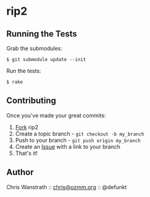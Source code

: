 rip2
====

Running the Tests
-----------------

Grab the submodules:

    $ git submodule update --init

Run the tests:

    $ rake

Contributing
------------

Once you've made your great commits:

1. [Fork][0] rip2
2. Create a topic branch - `git checkout -b my_branch`
3. Push to your branch - `git push origin my_branch`
4. Create an [Issue][1] with a link to your branch
5. That's it!

Author
------

Chris Wanstrath :: chris@ozmm.org :: @defunkt

[0]: http://help.github.com/forking/
[1]: http://github.com/defunkt/rip2/issues
